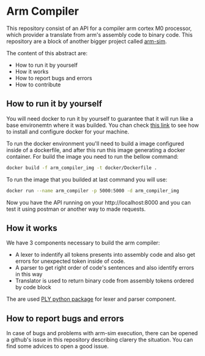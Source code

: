 # Arm Compiler

This repository consist of an API for a compiler arm cortex M0 processor, which provider a translate from arm's assembly code to binary code. This repository are a block of another bigger project called [arm-sim](http://github.com/arm-sim).

The content of this abstract are:

- How to run it by yourself
- How it works
- How to report bugs and errors
- How to contribute

## How to run it by yourself

You will need docker to run it by yourself to guarantee that it will run like a base environemtn where it was builded. You chan check [this link](https://docs.docker.com/engine/install/) to see how to install and configure docker for your machine.

To run the docker environment you'll need to build a image configured inside of a dockerfile, and after this run this image generating a docker container. For build the image you need to run the bellow command:

```bash
docker build -f arm_compiler_img -t docker/Dockerfile .
```

To run the image that you builded at last command you will use:

```bash
docker run --name arm_compiler -p 5000:5000 -d arm_compiler_img
```

Now you have the API running on your http://localhost:8000 and you can test it using postman or another way to made requests.


## How it works

We have 3 components necessary to build the arm compiler:

- A lexer to indentify all tokens presents into assembly code and also get errors for unexpected token inside of code. 
- A parser to get right order of code's sentences and also identify errors in this way
- Translator is used to return binary code from assembly tokens ordered by code block

The are used [PLY python package](https://www.dabeaz.com/ply/) for lexer and parser component.

## How to report bugs and errors

In case of bugs and problems with arm-sim execution, there can be opened a github's issue in this repository describing clarery the situation. You can find some advices to open a good issue.
